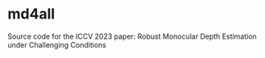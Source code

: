 # md4all
Source code for the ICCV 2023 paper: Robust Monocular Depth Estimation under Challenging Conditions
